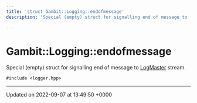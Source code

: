 ```yaml
---
title: 'struct Gambit::Logging::endofmessage'
description: 'Special (empty) struct for signalling end of message to [LogMaster]() stream. '

---
```


# Gambit::Logging::endofmessage





Special (empty) struct for signalling end of message to [LogMaster]() stream. 


`#include <logger.hpp>`

-------------------------------

Updated on 2022-09-07 at 13:49:50 +0000